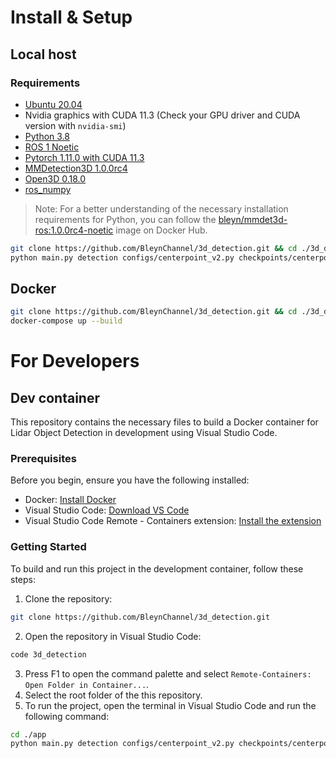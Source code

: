 # Install & Setup

## Local host

### Requirements
- [Ubuntu 20.04](https://ubuntu.com/)
- Nvidia graphics with CUDA 11.3 (Check your GPU driver and CUDA version with `nvidia-smi`)
- [Python 3.8](https://www.python.org/downloads/)
- [ROS 1 Noetic](https://www.ros.org/)
- [Pytorch 1.11.0 with CUDA 11.3](https://pytorch.org/)
- [MMDetection3D 1.0.0rc4](https://github.com/open-mmlab/mmdetection3d/tree/v1.0.0rc4)
- [Open3D 0.18.0](https://github.com/intel-isl/Open3D)
- [ros_numpy](https://github.com/eric-wieser/ros_numpy)

> Note: For a better understanding of the necessary installation requirements for Python, you can follow the [bleyn/mmdet3d-ros:1.0.0rc4-noetic](https://hub.docker.com/r/bleyn/mmdet3d-ros/) image on Docker Hub.

```bash
git clone https://github.com/BleynChannel/3d_detection.git && cd ./3d_detection
python main.py detection configs/centerpoint_v2.py checkpoints/centerpoint_v2.pth -s
```

## Docker
```bash
git clone https://github.com/BleynChannel/3d_detection.git && cd ./3d_detection
docker-compose up --build
```

# For Developers
## Dev container
This repository contains the necessary files to build a Docker container for Lidar Object Detection in development using Visual Studio Code.

### Prerequisites
Before you begin, ensure you have the following installed:

- Docker: [Install Docker](https://docs.docker.com/get-docker/)
- Visual Studio Code: [Download VS Code](https://code.visualstudio.com/)
- Visual Studio Code Remote - Containers extension: [Install the extension](https://marketplace.visualstudio.com/items?itemName=ms-vscode-remote.remote-containers)

### Getting Started
To build and run this project in the development container, follow these steps:

1. Clone the repository:
```bash
git clone https://github.com/BleynChannel/3d_detection.git
```
2. Open the repository in Visual Studio Code:
```bash
code 3d_detection
```
3. Press F1 to open the command palette and select `Remote-Containers: Open Folder in Container...`.
4. Select the root folder of the this repository.
5. To run the project, open the terminal in Visual Studio Code and run the following command:
```bash
cd ./app
python main.py detection configs/centerpoint_v2.py checkpoints/centerpoint_v2.pth -s
```